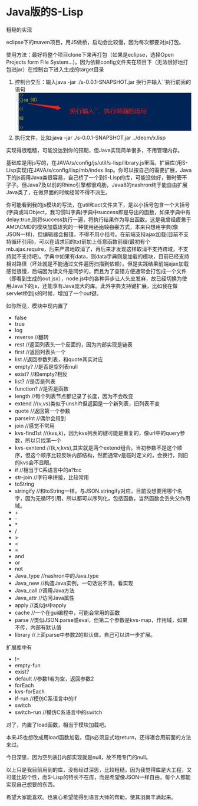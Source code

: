 # Java版的S-Lisp
粗糙的实现

eclipse下的maven项目，用JS做桥，启动会比较慢，因为每次都要对js打包。

使用方法：最好将整个项目clone下来再打包（如果是eclipse，选择Open Projects form File System...)，因为依赖config文件夹在项目下（无法很好地打包进jar）在控制台下进入生成的target目录
1. 控制台交互：输入java -jar ./s-0.0.1-SNAPSHOT.jar 换行并输入``执行前面的语句
![示例1](./demo1.png)
2. 执行文件，比如:java -jar ./s-0.0.1-SNAPSHOT.jar ../deom/x.lisp

实现得很粗糙，可能没达到你的预期，但Java实现简单很多，不用管理内存。

基础库是用js写的，在JAVA/s/config/js/util/s-lisp/library.js里面。扩展库(用S-Lisp实现)在JAVA/s/config/lisp/mb/index.lisp。你可以按自己的需要扩展，Java下的js调用Java类很容易，自己桥了一个到S-Lisp的库，可能没做好，~~暂时管不了了~~。但Java7及以前的Rhino引擎都很鸡肋，Java8的nashron终于能自由扩展Java类了，在做界面的时候经常不得不派生。

你可能看到我的js模块的写法，在util和act文件夹下，是以小括号包含一个大括号(字典或叫Object，我习惯叫字典)字典中success即是导出的函数，如果字典中有delay:true,则将success执行一遍，将执行结果作为导出函数。这是我曾经疲惫于AMD\CMD的模块加载研究的一种使用~~还比较自豪~~方式，本来只想用字典(像JSON一样)，但编辑器会报错，不得不用小括号。在前端支持ajax加载(目前不支持循环引用)，可以在请求回的txt前加上任意函数前缀(最初有个mb.ajax.require，后来严肃地取消了，再后来才发现这样取消不支持跨域，不支持就不支持吧)。字典中如果有data，则data字典则是加载的模块，目前已经支持相对路径（坏处就是不能通过文件遍历扫描到依赖）。但是实践结果前端ajax加载感觉很慢，后端因为读文件是同步的，而且为了查错方便通常会打包成一个文件（即看到生成的out.jsx），node.js中的各种异步让人头皮发麻，故已经切换为使用Java下的js，还能享有Java庞大的库。此外字典支持键扩展，比如我在做servlet桥到js的时候，增加了一个out键。

如你所见，模块中现内置了

* false
* true
* log
* reverse //翻转
* rest //返回列表头一个反面的，因为内部实现是链表
* first //返回列表头一个
* list //返回参数列表，和quote其实对应
* empty? //是否是空列表null
* exist? //和empty?相反
* list? //是否是列表
* function? //是否是函数
* length //每个列表节点都记录了长度，因为不会改变
* extend //(v,vs)类似于unshift但返回是一个新列表，旧列表不变
* quote //返回第一个参数
* parseInt //偶尔会用到
* join //感觉不常用
* kvs-find1st //(kvs,k)，因为kvs列表的键可能是重复的，像url中的query参数，所以只找第一个
* kvs-exntend //(k,v,kvs),其实就是两个extend组合，当初参数不是这个顺序，但这个顺序比较反映内部结构，然而通常v是临时定义的，会换行，则旧的kvs会不显眼。
* if //相当于C系语言中的a?b:c
* str-join //字符串拼接，比较常用
* toString
* stringify //和toString一样，与JSON.stringify对应，目前没想要用哪个名字，因为无循环引用，所以都可以序列化，包括函数，当然函数会丢失父作用域。
* \+
* \-
* \*
* /
* \>
* \<
* =
* and
* or
* not 
* Java_type //nashron中的Java.type
* Java_new //构造Java实例，一句话说不清，看实现
* Java_call //调用Java方法
* Java_attr //访问Java属性
* apply //类似js中apply
* cache //一个在gui编程中，可能会常用的函数
* parse //类似JSON.parse或eval，但第二个参数是kvs-map，作用域，如果不传，内部有默认值
* library //上面parse中参数2的默认值，自己可以进一步扩展。

扩展库中有

* !=
* empty-fun
* exist?
* default //参数1若为空，返回参数2
* forEach
* kvs-forEach
* if-run //模仿C系语言中的if
* switch 
* switch-run //模仿C系语言中的switch

对了，内置了load函数，相当于模块加载吧。

本来JS也想改成用load函数加载，但js必须显式地return，还得凑合用前面的方法来过。

今日深思，因为空列表[]内部实现就是null，故不用专门的null。

以上只是我目前用到的库，没有经过深思，比较粗糙。因为我觉得库是大工程，又可能比较个性，而S-Lisp的特长不在库，而是希望像JSON一样自由，每个人都能实现自己想要的东西。

希望大家能喜欢。也衷心希望能得到语言大师的帮助，使其羽翼丰满起来。